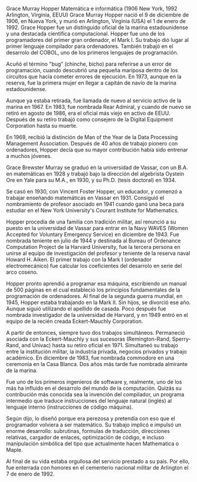 Grace Murray Hopper
Matemática e informática (1906 New York, 1992 Arlington, Virginia, EEUU)
Grace Murray Hopper nació el 9 de diciembre de 1906, en Nueva York, y murió en Arlington, Virginia (USA) el 1 de enero de 1992. Grace Hopper fue un distinguido oficial de la marina estadounidense y una destacada científica computacional. Hopper fue uno de los programadores del primer gran ordenador, el Mark I. Su trabajo dió lugar al primer lenguaje compilador para ordenadores. También trabajó en el desarrolo del COBOL, uno de los primeros lenguajes de programación.

Acuñó el término "bug" (chinche, bicho) para referirse a un error de programación, cuando descubrió una pequeña mariposa dentro de los circuitos que hacía cometer errores de ejecución. En 1973, aunque en la reserva, fue la primera mujer en llegar a capitán de navío de la marina estadounidense.

Aunque ya estaba retirada, fue llamada de nuevo al servicio activo de la marina en 1967. En 1983, fue nombrada Rear Admiral, y cuando de nuevo se retiró en agosto de 1986, era el oficial más viejo en activo de EEUU. Después de su retiro trabajó como consejero de la Digital Equipment Corporation hasta su muerte.

En 1969, recibió la distinción de Man of the Year de la Data Processing Management Association. Después de 40 años de trabajo pionero con ordenadores, Hopper decía que su mayor contribución había sido entrenar a muchos jóvenes.

Grace Brewster Murray se graduó en la universidad de Vassar, con un B.A. en matemáticas en 1928 y trabajó bajo la dirección del algebrista Oystein Ore en Yale para su M.A., en 1930, y su Ph.D. (tesis doctoral) en 1934.

Se casó en 1930, con Vincent Foster Hopper, un educador, y comenzó a trabajar enseñando matemáticas en Vassar en 1931. Consiguió el nombramiento de profesor asociado en 1941 cuando ganó una beca para estudiar en el New York University's Courant Institute for Mathematics.

Hopper procedía de una familia con tradición militar, así renunció a su puesto en la universidad de Vassar para entrar en la Navy WAVES (Women Accepted for Voluntary Emergency Service) en diciembre de 1943. Fue nombrada teniente en julio de 1944 y destinada al Bureau of Ordenance Computation Project de la Harvard University, fue la tercera persona en unirse al equipo de investigación del profesor y teniente de la reserva naval Howard H. Aiken. El primer trabajo con la Mark I (ordenador electromecánico) fue calcular los coeficientes del desarrolo en serie del arco coseno.

Hopper pronto aprendió a programar esa máquina, escribiendo un manual de 500 páginas en el cual estableció los principios fundamentales de la programación de ordenadores. Al final de la segunda guerra mundial, en 1945, Hopper estaba trabajando en la Mark II. Sin hijos, se divorció ese año. Aunque siguió utilizando el apellido de casada. Poco después fue nombrada investigador de la universidad de Harvard, y en 1949 entró en el equipo de la recién creada Eckert-Mauchly Corporation.

A partir de entonces, siempre tuvo dos trabajos simultáneos. Permaneció asociada con la Eckert-Mauchly y sus sucesoras (Remington-Rand, Sperry-Rand, and Univac) hasta su retiro oficial en 1971. Simultaneó su trabajo entre la institución militar, la industria privada, negocios privados y trabajo académico. En diciembre de 1983, fue nombrada commodore en una ceremonia en la Casa Blanca. Dos años más tarde fue nombrada almirante de la marina.

Fue uno de los primeros ingenieros de software y, realmente, uno de los más ha influido en el desarrolo del mundo de la computación. Quizás su contribución más conocida sea la invención del compilador, un programa intermedio que traduce instrucciones del lenguaje natural (inglés) al lenguaje interno (instrucciones de código máquina).

Según dijo, lo diseñó porque era perezosa y pretendía con eso que el programador volviera a ser matemático. Su trabajo implicó e impulsó un enorme desarrollo: subrutinas, formulas de traducción, direcciones relativas, cargador de enlaces, optimización de código, e incluso manipulación simbólica del tipo que actualmente hacen Mathematica o Maple.

Al final de su vida estaba orgullosa del servicio prestado a su país. Por ello, fue enterrada con honores en el cementerio nacional militar de Arlington el 7 de enero de 1992.



